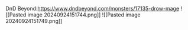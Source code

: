 DnD Beyond:https://www.dndbeyond.com/monsters/17135-drow-mage
![[Pasted image 20240924151744.png]]
![[Pasted image 20240924151749.png]]